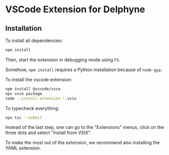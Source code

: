 # VSCode Extension for Delphyne

## Installation

To install all dependencies:

```sh
npm install
```

Then, start the extension in debugging mode using `F5`.

Somehow, `npm install` requires a Python installation because of  `node-gyp`.

To install the vscode extension:

```sh
npm install @vscode/vsce
npx vsce package
code --install-extension *.vsix
```

To typecheck everything:

```sh
npx tsc --noEmit
```

Instead of the last step, one can go to the "Extensions" menus, click on the three dots and select "Install from VSIX".

To make the most out of the extension, we recommend also installing the YAML extension.